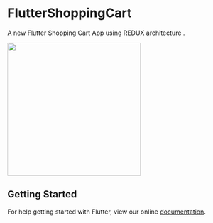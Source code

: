 # FlutterShoppingCart

A new Flutter Shopping Cart App using REDUX architecture .

<img src="https://image.ibb.co/cudcRJ/sc.gif" height="300em"/>

## Getting Started

For help getting started with Flutter, view our online
[documentation](https://flutter.io/).
